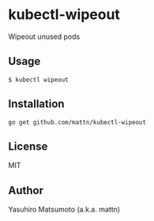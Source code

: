 # kubectl-wipeout

Wipeout unused pods

## Usage

```
$ kubectl wipeout
```

## Installation

```
go get github.com/mattn/kubectl-wipeout
```

## License

MIT

## Author

Yasuhiro Matsumoto (a.k.a. mattn)
